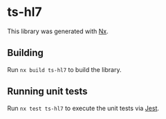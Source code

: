 # ts-hl7

This library was generated with [Nx](https://nx.dev).

## Building

Run `nx build ts-hl7` to build the library.

## Running unit tests

Run `nx test ts-hl7` to execute the unit tests via [Jest](https://jestjs.io).
